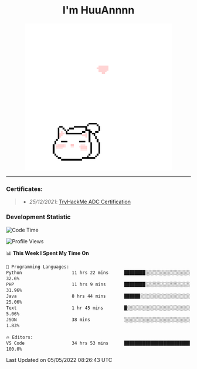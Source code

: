<h1 align='center'>I'm HuuAnnnn</h1>
<p align="center">
 <img src="cat_intro.gif" />
</p>

___

### Certificates:
>- *25/12/2021*: [TryHackMe ADC Certification](https://tryhackme-certificates.s3-eu-west-1.amazonaws.com/THM-HKVVJOIWJA.png)


### Development Statistic

<!--START_SECTION:waka-->
![Code Time](http://img.shields.io/badge/Code%20Time-157%20hrs-blue)

![Profile Views](http://img.shields.io/badge/Profile%20Views-2-blue)

📊 **This Week I Spent My Time On** 

```text
💬 Programming Languages: 
Python                   11 hrs 22 mins      ████████░░░░░░░░░░░░░░░░░   32.6% 
PHP                      11 hrs 9 mins       ████████░░░░░░░░░░░░░░░░░   31.96% 
Java                     8 hrs 44 mins       ██████░░░░░░░░░░░░░░░░░░░   25.06% 
Text                     1 hr 45 mins        █░░░░░░░░░░░░░░░░░░░░░░░░   5.06% 
JSON                     38 mins             ░░░░░░░░░░░░░░░░░░░░░░░░░   1.83%

🔥 Editors: 
VS Code                  34 hrs 53 mins      █████████████████████████   100.0%

```


 Last Updated on 05/05/2022 08:26:43 UTC
<!--END_SECTION:waka-->
